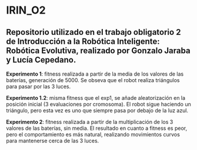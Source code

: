 # IRIN_O2
## Repositorio utilizado en el trabajo obligatorio 2 de Introducción a la Robótica Inteligente: Robótica Evolutiva, realizado por Gonzalo Jaraba y Lucía Cepedano.

**Experimento 1**: fitness realizada a partir de la media de los valores de las baterías, generación de 5000. Se obseva que el robot realiza triángulos para pasar por las 3 luces. 

**Experimento 1.2**: misma fitness que el exp1, se añade aleatorización en la posición inicial (3 evaluaciones por cromosoma). El robot sigue haciendo un triángulo, pero esta vez es uno que siempre pasa por debajo de la luz azul.

**Experimento 2**: fitness realizada a partir de la multiplicación de los 3 valores de las baterías, sin media. El resultado en cuanto a fitness es peor, pero el comportamiento es más natural, realizando movimientos curvos para mantenerse cerca de las 3 luces.
